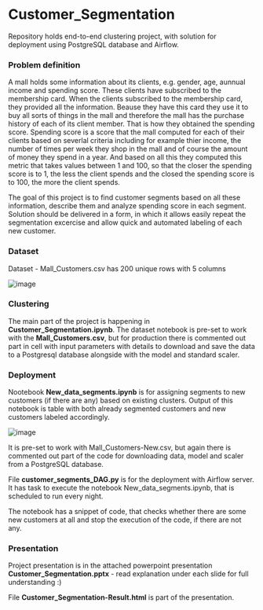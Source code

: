 # Customer_Segmentation
Repository holds end-to-end clustering project, with solution for deployment using PostgreSQL database and Airflow. 

### Problem definition
A mall holds some information about its clients, e.g. gender, age, aunnual income and spending score. These clients have subscribed to the membership card. When the clients subscribed to the membership card, they provided all the information. Beause they have this card they use it to buy all sorts of things in the mall and therefore the mall has the purchase history of each of its client member. That is how they obtained the spending score. Spending score is a score that the mall computed for each of their clients based on severlal criteria including for example thier income, the number of times per week they shop in the mall and of course the amount of money they spend in a year. And based on all this they computed this metric that takes values between 1 and 100, so that the closer the spending score is to 1, the less the client spends and the closed the spending score is to 100, the more the client spends.

The goal of this project is to find customer segments based on all these information, describe them and analyze spending score in each segment. Solution should be delivered in a form, in which it allows easily repeat the segmentation excercise and allow quick and automated labeling of each new customer.

### Dataset
Dataset - Mall_Customers.csv has 200 unique rows with 5 columns

![image](https://user-images.githubusercontent.com/31499140/78266332-f261bf80-7505-11ea-98da-644fbaf9f188.png)

### Clustering
The main part of the project is happening in __Customer_Segmentation.ipynb__. The dataset notebook is pre-set to work with the __Mall_Customers.csv__, but for production there is commented out part in cell with input parameters with details to download and save the data to a Postgresql database alongside with the model and standard scaler.

### Deployment
Nootebook __New_data_segments.ipynb__ is for assigning segments to new customers (if there are any) based on existing clusters. 
Output of this notebook is table with both already segmented customers and new customers labeled accordingly.

![image](https://user-images.githubusercontent.com/31499140/78268942-3b674300-7509-11ea-9910-4d8e051e2479.png)


It is pre-set to work with Mall_Customers-New.csv, but again there is commented out part of the code for downloading data, model and scaler from a PostgreSQL database.

File __customer_segments_DAG.py__ is for the deployment with Airflow server. It has task to execute the notebook New_data_segments.ipynb, that is scheduled to run every night.

The notebook has a snippet of code, that checks whether there are some new customers at all and stop the execution of the code, if there are not any.

### Presentation 
Project presentation is in the attached powerpoint presentation __Customer_Segmentation.pptx__ - read explanation under each slide for full understanding :)

File __Customer_Segmentation-Result.html__ is part of the presentation.


